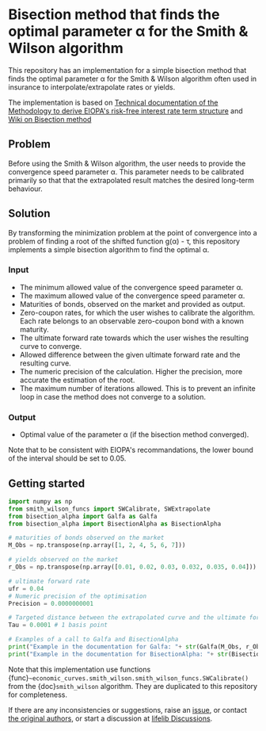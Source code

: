 # Bisection method that finds the optimal parameter α for the Smith & Wilson algorithm     

This repository has an implementation for a simple bisection method that finds the optimal parameter α for the Smith & Wilson algorithm often used in insurance to interpolate/extrapolate rates or yields.

The implementation is based on [Technical documentation of the Methodology to derive EIOPA's risk-free interest rate term structure](https://www.eiopa.europa.eu/sites/default/files/risk_free_interest_rate/12092019-technical_documentation.pdf) and [Wiki on Bisection method](https://en.wikipedia.org/wiki/Bisection_method)

## Problem
Before using the Smith & Wilson algorithm, the user needs to provide the convergence speed parameter α. This parameter needs to be calibrated primarily so that that the extrapolated result matches the desired long-term behaviour.

## Solution
By transforming the minimization problem at the point of convergence into a problem of finding a root of the shifted function g(α) - τ, this repository implements a simple bisection algorithm to find the optimal α.

### Input
 - The minimum allowed value of the convergence speed parameter α.
 - The maximum allowed value of the convergence speed parameter α.
 - Maturities of bonds, observed on the market and provided as output.
 - Zero-coupon rates, for which the user wishes to calibrate the algorithm. Each rate belongs to an observable zero-coupon bond with a known maturity. 
 - The ultimate forward rate towards which the user wishes the resulting curve to converge.
 - Allowed difference between the given ultimate forward rate and the resulting curve. 
 - The numeric precision of the calculation. Higher the precision, more accurate the estimation of the root.
 - The maximum number of iterations allowed. This is to prevent an infinite loop in case the method does not converge to a solution.        
 
### Output
  - Optimal value of the parameter α (if the bisection method converged).
 
 Note that to be consistent with EIOPA's recommandations, the lower bound of the interval should be set to 0.05. 
 
## Getting started

```python
import numpy as np
from smith_wilson_funcs import SWCalibrate, SWExtrapolate
from bisection_alpha import Galfa as Galfa
from bisection_alpha import BisectionAlpha as BisectionAlpha

# maturities of bonds observed on the market
M_Obs = np.transpose(np.array([1, 2, 4, 5, 6, 7]))

# yields observed on the market
r_Obs = np.transpose(np.array([0.01, 0.02, 0.03, 0.032, 0.035, 0.04]))

# ultimate forward rate
ufr = 0.04
# Numeric precision of the optimisation
Precision = 0.0000000001

# Targeted distance between the extrapolated curve and the ultimate forward rate at the convergence point
Tau = 0.0001 # 1 basis point

# Examples of a call to Galfa and BisectionAlpha
print("Example in the documentation for Galfa: "+ str(Galfa(M_Obs, r_Obs, ufr, 0.15, Tau)))
print("Example in the documentation for BisectionAlpha: "+ str(BisectionAlpha(0.05, 0.5, M_Obs, r_Obs, ufr, Tau, Precision, 1000)))
```

Note that this implementation use functions {func}`~economic_curves.smith_wilson.smith_wilson_funcs.SWCalibrate()` from 
the {doc}`smith_wilson` algorithm. 
They are duplicated to this repository for completeness. 

If there are any inconsistencies or suggestions, raise an [issue](https://github.com/lifelib-dev/lifelib/issues),
or contact [the original authors](https://github.com/open-source-modelling), 
or start a discussion at [lifelib Discussions](https://github.com/lifelib-dev/lifelib/discussions).

